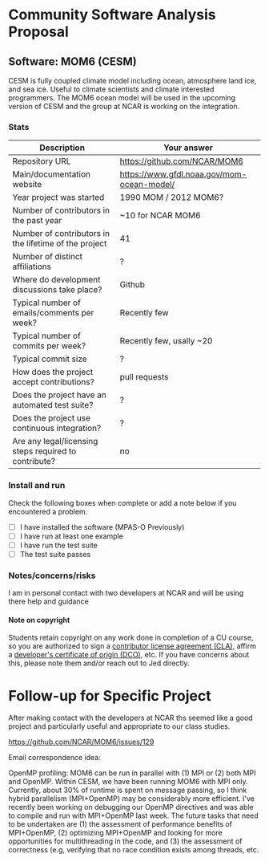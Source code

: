 # Community Software Analysis Proposal

## Software: MOM6 (CESM)

CESM is fully coupled climate model including ocean, atmosphere land ice, and sea ice. Useful to climate scientists and climate interested programmers. The MOM6 ocean model will be used in the upcoming version of CESM and the group at NCAR is working on the integration.

### Stats

| Description | Your answer |
|---------|-----------|
| Repository URL |  https://github.com/NCAR/MOM6  |
| Main/documentation website |  https://www.gfdl.noaa.gov/mom-ocean-model/   |
| Year project was started | 1990 MOM / 2012 MOM6?  |
| Number of contributors in the past year | ~10 for NCAR MOM6 |
| Number of contributors in the lifetime of the project | 41 |
| Number of distinct affiliations | ? |
| Where do development discussions take place? | Github |
| Typical number of emails/comments per week? | Recently few   |
| Typical number of commits per week? | Recently few, usally ~20 |
| Typical commit size | ? |
| How does the project accept contributions? | pull requests   |
| Does the project have an automated test suite? | ? |
| Does the project use continuous integration? | ? |
| Are any legal/licensing steps required to contribute? | no |

### Install and run

Check the following boxes when complete or add a note below if you
encountered a problem.
- [ ] I have installed the software (MPAS-O Previously)
- [ ] I have run at least one example
- [ ] I have run the test suite
- [ ] The test suite passes

### Notes/concerns/risks

I am in personal contact with two developers at NCAR and will be using there help and guidance

#### Note on copyright
Students retain copyright on any work done in completion of a CU
course, so you are authorized to sign a [contributor license
agreement (CLA)](https://en.wikipedia.org/wiki/Contributor_License_Agreement),
affirm a [developer's certificate of
origin (DCO)](https://en.wikipedia.org/wiki/Developer_Certificate_of_Origin),
etc.  If you have concerns about this, please note them and/or reach
out to Jed directly.


# Follow-up for Specific Project
After making contact with the developers at NCAR ths seemed like a good project and particularly useful and appropriate to our class studies.

https://github.com/NCAR/MOM6/issues/129

Email correspondence idea:

OpenMP profiling: MOM6 can be run in parallel with (1) MPI or  (2) both MPI and OpenMP. Within CESM, we have been running MOM6 with MPI only. Currently, about 30% of runtime is spent on message passing, so I think hybrid parallelism (MPI+OpenMP) may be considerably more efficient. I've recently been working on debugging our OpenMP directives and was able to compile and run with MPI+OpenMP last week. The future tasks that need to be undertaken are (1) the assessment of performance benefits of MPI+OpenMP,  (2) optimizing MPI+OpenMP and looking for more opportunities for multithreading in the code, and (3) the assessment of correctness (e.g, verifying that no race condition exists among threads, etc. 